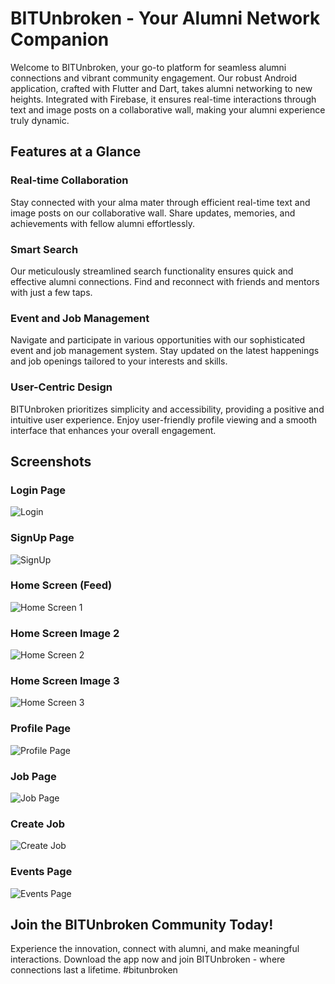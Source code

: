 # BITUnbroken - Your Alumni Network Companion

Welcome to BITUnbroken, your go-to platform for seamless alumni connections and vibrant community engagement. Our robust Android application, crafted with Flutter and Dart, takes alumni networking to new heights. Integrated with Firebase, it ensures real-time interactions through text and image posts on a collaborative wall, making your alumni experience truly dynamic.

## Features at a Glance

### Real-time Collaboration
Stay connected with your alma mater through efficient real-time text and image posts on our collaborative wall. Share updates, memories, and achievements with fellow alumni effortlessly.

### Smart Search
Our meticulously streamlined search functionality ensures quick and effective alumni connections. Find and reconnect with friends and mentors with just a few taps.

### Event and Job Management
Navigate and participate in various opportunities with our sophisticated event and job management system. Stay updated on the latest happenings and job openings tailored to your interests and skills.

### User-Centric Design
BITUnbroken prioritizes simplicity and accessibility, providing a positive and intuitive user experience. Enjoy user-friendly profile viewing and a smooth interface that enhances your overall engagement.

## Screenshots

### Login Page
![Login](https://github.com/ayushh7/BITUnbroken-master/assets/75851551/5ff7d5df-cfe7-4985-b5e6-4ac4f81cde9f=250x250)

### SignUp Page
![SignUp](https://github.com/ayushh7/BITUnbroken-master/assets/75851551/5ada1783-564f-4fe1-8c9f-798423d5d8f0=250x250)

### Home Screen (Feed)
![Home Screen 1](https://github.com/ayushh7/BITUnbroken-master/assets/75851551/8043295b-462c-4d83-aaa4-5865e1b6783d)

### Home Screen Image 2
![Home Screen 2](https://github.com/ayushh7/BITUnbroken-master/assets/75851551/51d374c3-2b72-4c72-8f88-5b0b9da4e402)

### Home Screen Image 3
![Home Screen 3](https://github.com/ayushh7/BITUnbroken-master/assets/75851551/3b1d6d3c-bffe-4b09-bcec-73b59b9b9d12)

### Profile Page
![Profile Page](https://github.com/ayushh7/BITUnbroken-master/assets/75851551/69a5c63f-0547-42ba-a316-d2959909fcb6)

### Job Page
![Job Page](https://github.com/ayushh7/BITUnbroken-master/assets/75851551/6cb5793b-ed54-4462-9794-1ebd5cf459f4)

### Create Job
![Create Job](https://github.com/ayushh7/BITUnbroken-master/assets/75851551/42b9ed2d-0636-4fb7-b4ee-e43b281871a1)

### Events Page
![Events Page](https://github.com/ayushh7/BITUnbroken-master/assets/75851551/4c7ce020-f5f8-4a96-9240-60402b71ab56)

## Join the BITUnbroken Community Today!

Experience the innovation, connect with alumni, and make meaningful interactions. Download the app now and join BITUnbroken - where connections last a lifetime. #bitunbroken
